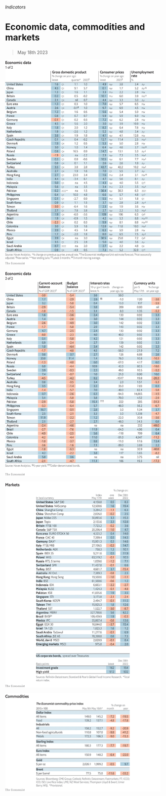 ###### Indicators

# Economic data, commodities and markets 

#####  

> May 18th 2023 

![image](images/20230520_INT101.png) 


![image](images/20230520_INT102.png) 


![image](images/20230520_INT201.png) 


![image](images/20230520_INT401.png) 


